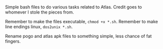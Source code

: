 Simple bash files to do various tasks related to Atlas.  Credit goes to whomever I stole the pieces from.

Remember to make the files executable, `chmod +x *.sh`.  Remember to make line endings linux, `dos2unix *.sh`.

Rename pogo and atlas apk files to something simple, less chance of fat fingers.
